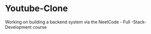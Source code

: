 # Youtube-Clone
Working on building a backend system via the NeetCode - Full -Stack-Development course
